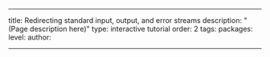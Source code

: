 ---

title: Redirecting standard input, output, and error streams
description: "(Page description here)"
type: interactive tutorial
order: 2
tags: 
packages: 
level: 
author: 

---